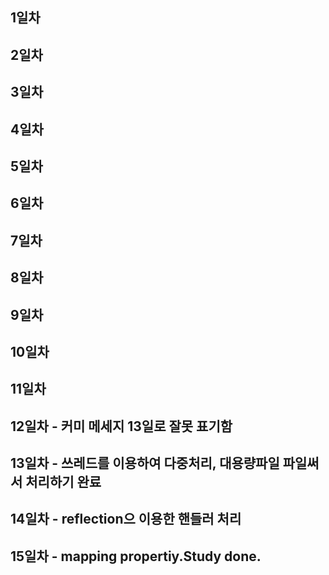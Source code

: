 ## 1일차
## 2일차
## 3일차
## 4일차
## 5일차
## 6일차
## 7일차
## 8일차
## 9일차
## 10일차
## 11일차
## 12일차 - 커미 메세지 13일로 잘못 표기함
## 13일차 - 쓰레드를 이용하여 다중처리, 대용량파일 파일써서 처리하기 완료
## 14일차 - reflection으 이용한 핸들러 처리
## 15일차 - mapping propertiy.Study done.
